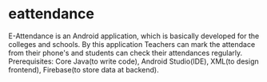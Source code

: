 # eattendance
E-Attendance is an Android application, which is basically developed for the colleges and schools. By this application Teachers can mark the attendace from their phone's and students can check their attendances regularly.
Prerequisites: Core Java(to write code), Android Studio(IDE), XML(to design frontend), Firebase(to store data at backend). 
